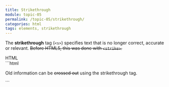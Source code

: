```yaml
---
title: Strikethrough
module: topic-05
permalink: /topic-05/strikethrough/
categories: html
tags: elements, strikethrough
---
```


<div class="divider-heading"></div>

The **strikethrough** tag (`<s>`) specifies text that is no longer correct, accurate or relevant. <s>Before HTML5, this was done with <code>&lt;strike&gt;</code>.</s>


<div class="code-heading">
  <span class="html">HTML</span>
</div>
```html
<p>Old information can be <s>crossed out</s> using the strikethrough tag.</p>
```


<div class="external-embed">
  <p data-height="400" data-theme-id="30567" data-slug-hash="vYGVyRJ" data-default-tab="html,result" data-user="michaelcassens" data-pen-title="Semantic HTML, Licensing" class="codepen"></p>
</div>
